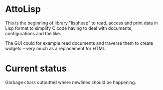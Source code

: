 AttoLisp
========

This is the beginning of library "lispheap" to read, access
and print data in Lisp format to simplify C code having to
deal with documents, configurations and the like.

The GUI could for example read documents and traverse them
to create widgets – very much as a replacement for HTML.

# Current status

Garbage chars outputted where newlines should be happening.

